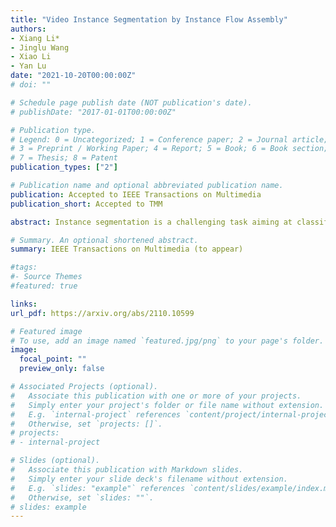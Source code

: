```yaml
---
title: "Video Instance Segmentation by Instance Flow Assembly"
authors:
- Xiang Li*
- Jinglu Wang
- Xiao Li
- Yan Lu
date: "2021-10-20T00:00:00Z"
# doi: ""

# Schedule page publish date (NOT publication's date).
# publishDate: "2017-01-01T00:00:00Z"

# Publication type.
# Legend: 0 = Uncategorized; 1 = Conference paper; 2 = Journal article;
# 3 = Preprint / Working Paper; 4 = Report; 5 = Book; 6 = Book section;
# 7 = Thesis; 8 = Patent
publication_types: ["2"]

# Publication name and optional abbreviated publication name.
publication: Accepted to IEEE Transactions on Multimedia
publication_short: Accepted to TMM

abstract: Instance segmentation is a challenging task aiming at classifying and segmenting all object instances of specific classes. While two-stage box-based methods achieve top performances in the image domain, they cannot easily extend their superiority into the video domain. This is because they usually deal with features or images cropped from the detected bounding boxes without alignment, failing to capture pixel-level temporal consistency. We embrace the observation that bottom-up methods dealing with box-free features could offer accurate spacial correlations across frames, which can be fully utilized for object and pixel level tracking. We first propose our bottom-up framework equipped with a temporal context fusion module to better encode inter-frame correlations. Intra-frame cues for semantic segmentation and object localization are simultaneously extracted and reconstructed by corresponding decoders after a shared backbone. For efficient and robust tracking among instances, we introduce an instance-level correspondence across adjacent frames, which is represented by a center-to-center flow, termed as instance flow, to assemble messy dense temporal correspondences. Experiments demonstrate that the proposed method outperforms the state-of-the-art online methods (taking image-level input) on the challenging Youtube-VIS dataset.

# Summary. An optional shortened abstract.
summary: IEEE Transactions on Multimedia (to appear)

#tags:
#- Source Themes
#featured: true

links:
url_pdf: https://arxiv.org/abs/2110.10599

# Featured image
# To use, add an image named `featured.jpg/png` to your page's folder. 
image:
  focal_point: ""
  preview_only: false

# Associated Projects (optional).
#   Associate this publication with one or more of your projects.
#   Simply enter your project's folder or file name without extension.
#   E.g. `internal-project` references `content/project/internal-project/index.md`.
#   Otherwise, set `projects: []`.
# projects:
# - internal-project

# Slides (optional).
#   Associate this publication with Markdown slides.
#   Simply enter your slide deck's filename without extension.
#   E.g. `slides: "example"` references `content/slides/example/index.md`.
#   Otherwise, set `slides: ""`.
# slides: example
---
```

<!-- 
{{% alert note %}}
Click the *Cite* button above to demo the feature to enable visitors to import publication metadata into their reference management software.
{{% /alert %}}

{{% alert note %}}
Click the *Slides* button above to demo Academic's Markdown slides feature.
{{% /alert %}} -->

<!-- Supplementary notes can be added here, including [code and math](https://sourcethemes.com/academic/docs/writing-markdown-latex/). -->

